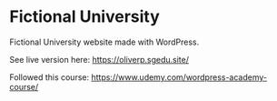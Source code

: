# Fictional University
Fictional University website made with WordPress. 

See live version here: https://oliverp.sgedu.site/

Followed this course: https://www.udemy.com/wordpress-academy-course/
